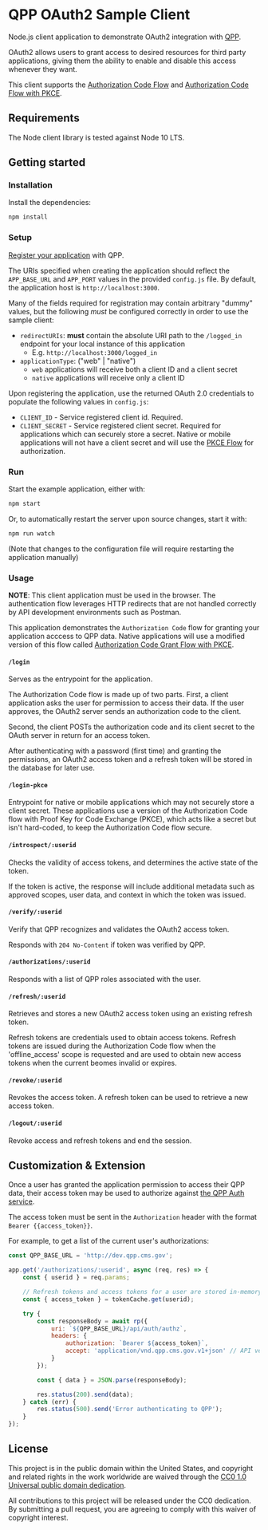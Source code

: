 # QPP OAuth2 Sample Client

Node.js client application to demonstrate OAuth2 integration with [QPP](https://qpp.cms.gov).

OAuth2 allows users to grant access to desired resources for third party applications,
giving them the ability to enable and disable this access whenever they want.

This client supports the [Authorization Code Flow](http://tools.ietf.org/html/draft-ietf-oauth-v2-31#section-4.1) and [Authorization Code Flow with PKCE](https://tools.ietf.org/html/rfc7636).

## Requirements

The Node client library is tested against Node 10 LTS.

## Getting started

### Installation

Install the dependencies:

```bash
npm install
```

### Setup
[Register your application](https://qpp.cms.gov/api/auth/docs/#/Oauth/post_api_auth_oauth_applications__resource_id_) with QPP. 

The URIs specified when creating the application should reflect the `APP_BASE_URL` and `APP_PORT` values in the provided `config.js` file. By default, the application host is `http://localhost:3000`.

Many of the fields required for registration may contain arbitrary "dummy" values, but the following *must* be configured correctly in order to use the sample client:

* `redirectURIs`: **must** contain the absolute URI path to the `/logged_in` endpoint for your local instance of this application
    * E.g. `http://localhost:3000/logged_in`
* `applicationType`: ("web" | "native")
    * `web` applications will receive both a client ID and a client secret
    * `native` applications will receive only a client ID

Upon registering the application, use the returned OAuth 2.0 credentials to populate the following values in `config.js`:

  * `CLIENT_ID` - Service registered client id. Required.
  * `CLIENT_SECRET` - Service registered client secret. Required for applications which can securely store a secret. Native or mobile applications will not have a client secret and will use the [PKCE Flow](https://auth0.com/docs/flows/concepts/auth-code-pkce) for authorization.

### Run
Start the example application, either with:

```bash
npm start
```

Or, to automatically restart the server upon source changes, start it with:

```bash
npm run watch
```

(Note that changes to the configuration file will require restarting the application manually)

### Usage

**NOTE**: This client application must be used in the browser. The authentication flow leverages HTTP redirects that are not handled correctly by API development environments such as Postman.

This application demonstrates the `Authorization Code` flow for granting your application acccess to QPP data. Native applications will use a modified version of this flow called [Authorization Code Grant Flow with PKCE](https://tools.ietf.org/html/rfc7636).

#### `/login`

Serves as the entrypoint for the application.

The Authorization Code flow is made up of two parts. First, a client application asks the user for permission to access their data. If the user approves, the OAuth2 server sends an authorization code to the client. 

Second, the client POSTs the authorization code and its client secret to the OAuth server in return for an access token.

After authenticating with a password (first time) and granting the permissions, an
OAuth2 access token and a refresh token will be stored in the database for later use.

#### `/login-pkce`

Entrypoint for native or mobile applications which may not securely store a client secret. These applications use a version of the Authorization Code flow with Proof Key for Code Exchange (PKCE), which acts like a secret but isn't hard-coded, to keep the Authorization Code flow secure.

#### `/introspect/:userid`

Checks the validity of access tokens, and determines the active state of the token.

If the token is active, the response will include additional metadata such as approved scopes, user data, and context in which the token was issued.

#### `/verify/:userid`

Verify that QPP recognizes and validates the OAuth2 access token. 

Responds with `204 No-Content` if token was verified by QPP.

#### `/authorizations/:userid`

Responds with a list of QPP roles associated with the user.

#### `/refresh/:userid`

Retrieves and stores a new OAuth2 access token using an existing refresh token.

Refresh tokens are credentials used to obtain access tokens.  Refresh tokens are issued during the Authorization Code flow when the 'offline_access' scope is requested and are used to obtain new access tokens when the current beomes invalid or expires.

#### `/revoke/:userid`

Revokes the access token. A refresh token can be used to retrieve a new access token.

#### `/logout/:userid`

Revoke access and refresh tokens and end the session.

## Customization & Extension

Once a user has granted the application permission to access their QPP data, their access
token may be used to authorize against [the QPP Auth service](https://qpp.cms.gov/api/auth/docs).

The access token must be sent in the `Authorization` header with the format `Bearer {{access_token}}`.

For example, to get a list of the current user's authorizations:

```javascript
const QPP_BASE_URL = 'http://dev.qpp.cms.gov';

app.get('/authorizations/:userid', async (req, res) => {
    const { userid } = req.params;

    // Refresh tokens and access tokens for a user are stored in-memory in a simple cache
    const { access_token } = tokenCache.get(userid);

    try {
        const responseBody = await rp({
            uri: `${QPP_BASE_URL}/api/auth/authz`,
            headers: {
                authorization: `Bearer ${access_token}`,
                accept: 'application/vnd.qpp.cms.gov.v1+json' // API version
            }
        });

        const { data } = JSON.parse(responseBody);

        res.status(200).send(data);
    } catch (err) {
        res.status(500).send('Error authenticating to QPP');
    }
});
```

## License

This project is in the public domain within the United States, and copyright and related rights in the work worldwide are waived through the [CC0 1.0 Universal public domain dedication](https://creativecommons.org/publicdomain/zero/1.0/).

All contributions to this project will be released under the CC0 dedication. By submitting a pull request, you are agreeing to comply with this waiver of copyright interest.

